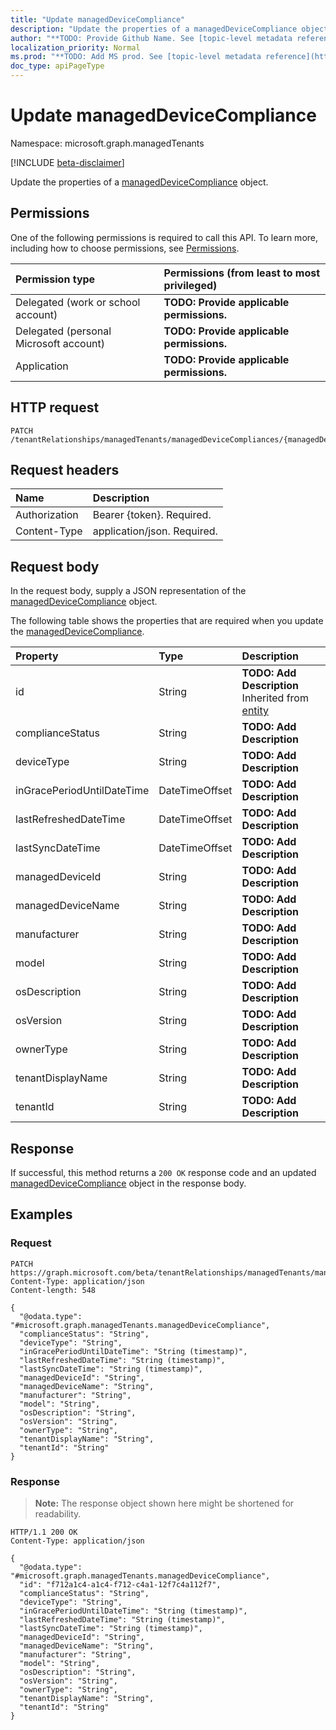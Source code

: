 ```yaml
---
title: "Update managedDeviceCompliance"
description: "Update the properties of a managedDeviceCompliance object."
author: "**TODO: Provide Github Name. See [topic-level metadata reference](https://msgo.azurewebsites.net/add/document/guidelines/metadata.html#topic-level-metadata)**"
localization_priority: Normal
ms.prod: "**TODO: Add MS prod. See [topic-level metadata reference](https://msgo.azurewebsites.net/add/document/guidelines/metadata.html#topic-level-metadata)**"
doc_type: apiPageType
---
```


# Update managedDeviceCompliance
Namespace: microsoft.graph.managedTenants

[!INCLUDE [beta-disclaimer](../../includes/beta-disclaimer.md)]

Update the properties of a [managedDeviceCompliance](../resources/managedtenants-manageddevicecompliance.md) object.

## Permissions
One of the following permissions is required to call this API. To learn more, including how to choose permissions, see [Permissions](/graph/permissions-reference).

|Permission type|Permissions (from least to most privileged)|
|:---|:---|
|Delegated (work or school account)|**TODO: Provide applicable permissions.**|
|Delegated (personal Microsoft account)|**TODO: Provide applicable permissions.**|
|Application|**TODO: Provide applicable permissions.**|

## HTTP request

<!-- {
  "blockType": "ignored"
}
-->
``` http
PATCH /tenantRelationships/managedTenants/managedDeviceCompliances/{managedDeviceComplianceId}
```

## Request headers
|Name|Description|
|:---|:---|
|Authorization|Bearer {token}. Required.|
|Content-Type|application/json. Required.|

## Request body
In the request body, supply a JSON representation of the [managedDeviceCompliance](../resources/managedtenants-manageddevicecompliance.md) object.

The following table shows the properties that are required when you update the [managedDeviceCompliance](../resources/managedtenants-manageddevicecompliance.md).

|Property|Type|Description|
|:---|:---|:---|
|id|String|**TODO: Add Description** Inherited from [entity](../resources/managedtenants-entity.md)|
|complianceStatus|String|**TODO: Add Description**|
|deviceType|String|**TODO: Add Description**|
|inGracePeriodUntilDateTime|DateTimeOffset|**TODO: Add Description**|
|lastRefreshedDateTime|DateTimeOffset|**TODO: Add Description**|
|lastSyncDateTime|DateTimeOffset|**TODO: Add Description**|
|managedDeviceId|String|**TODO: Add Description**|
|managedDeviceName|String|**TODO: Add Description**|
|manufacturer|String|**TODO: Add Description**|
|model|String|**TODO: Add Description**|
|osDescription|String|**TODO: Add Description**|
|osVersion|String|**TODO: Add Description**|
|ownerType|String|**TODO: Add Description**|
|tenantDisplayName|String|**TODO: Add Description**|
|tenantId|String|**TODO: Add Description**|



## Response

If successful, this method returns a `200 OK` response code and an updated [managedDeviceCompliance](../resources/managedtenants-manageddevicecompliance.md) object in the response body.

## Examples

### Request
<!-- {
  "blockType": "request",
  "name": "update_manageddevicecompliance"
}
-->
``` http
PATCH https://graph.microsoft.com/beta/tenantRelationships/managedTenants/managedDeviceCompliances/{managedDeviceComplianceId}
Content-Type: application/json
Content-length: 548

{
  "@odata.type": "#microsoft.graph.managedTenants.managedDeviceCompliance",
  "complianceStatus": "String",
  "deviceType": "String",
  "inGracePeriodUntilDateTime": "String (timestamp)",
  "lastRefreshedDateTime": "String (timestamp)",
  "lastSyncDateTime": "String (timestamp)",
  "managedDeviceId": "String",
  "managedDeviceName": "String",
  "manufacturer": "String",
  "model": "String",
  "osDescription": "String",
  "osVersion": "String",
  "ownerType": "String",
  "tenantDisplayName": "String",
  "tenantId": "String"
}
```


### Response
>**Note:** The response object shown here might be shortened for readability.
<!-- {
  "blockType": "response",
  "truncated": true
}
-->
``` http
HTTP/1.1 200 OK
Content-Type: application/json

{
  "@odata.type": "#microsoft.graph.managedTenants.managedDeviceCompliance",
  "id": "f712a1c4-a1c4-f712-c4a1-12f7c4a112f7",
  "complianceStatus": "String",
  "deviceType": "String",
  "inGracePeriodUntilDateTime": "String (timestamp)",
  "lastRefreshedDateTime": "String (timestamp)",
  "lastSyncDateTime": "String (timestamp)",
  "managedDeviceId": "String",
  "managedDeviceName": "String",
  "manufacturer": "String",
  "model": "String",
  "osDescription": "String",
  "osVersion": "String",
  "ownerType": "String",
  "tenantDisplayName": "String",
  "tenantId": "String"
}
```

